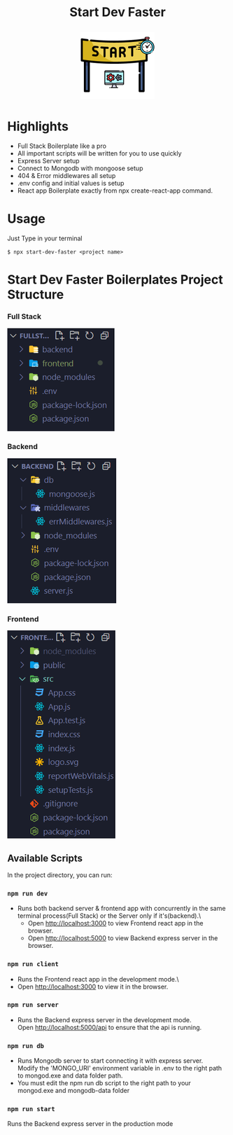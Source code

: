 <h1 align="center">Start Dev Faster
<p align="center"><img src="/images/Logo.png"/></p></h1>

# Highlights

- Full Stack Boilerplate like a pro
- All important scripts will be written for you to use quickly
- Express Server setup
- Connect to Mongodb with mongoose setup
- 404 & Error middlewares all setup
- .env config and initial values is setup
- React app Boilerplate exactly from npx create-react-app command.

# Usage

Just Type in your terminal

```shell
$ npx start-dev-faster <project name>
```

# Start Dev Faster Boilerplates Project Structure

### Full Stack

<img src="/images/fullstack.png"/>

### Backend

<img src="/images/backend.png"/>

### Frontend

<img src="/images/frontend.png"/>

## Available Scripts

In the project directory, you can run:

### `npm run dev`

- Runs both backend server & frontend app with concurrently in the same terminal process(Full Stack) or the Server only if it's(backend).\
  - Open [http://localhost:3000](http://localhost:3000) to view Frontend react app in the browser.
  - Open [http://localhost:5000](http://localhost:5000) to view Backend express server in the browser.

### `npm run client`

- Runs the Frontend react app in the development mode.\
- Open [http://localhost:3000](http://localhost:3000) to view it in the browser.

### `npm run server`

- Runs the Backend express server in the development mode.\
  Open [http://localhost:5000/api](http://localhost:5000/api) to ensure that the api is running.

### `npm run db`

- Runs Mongodb server to start connecting it with express server.\
  Modify the 'MONGO_URI' environment variable in .env to the right path to mongod.exe and data folder path.
- You must edit the npm run db script to the right path to your mongod.exe and mongodb-data folder

### `npm run start`

Runs the Backend express server in the production mode
